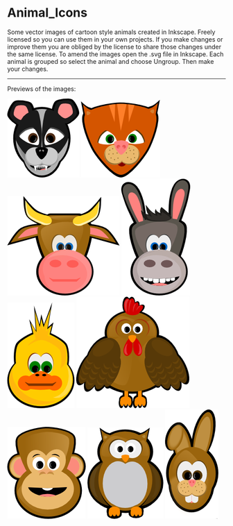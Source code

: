 # Animal_Icons
Some vector images of cartoon style animals created in Inkscape.
Freely licensed so you can use them in your own projects. If you make changes or improve them you are obliged by the license to share those changes under the same license.
To amend the images open the .svg file in Inkscape. Each animal is grouped so select the animal and choose Ungroup. Then make your changes.
______
Previews of the images:

![Badger](PNG/badger.png)
![Cat](PNG/cat.png)
![Cow](PNG/cow.png)
![Donkey](PNG/donkey.png)
![Duck](PNG/duck.png)
![Hen](PNG/hen.png)
![Monkey](PNG/monkey.png)
![Owl](PNG/owl.png)
![Rabbit](PNG/rabbit.png)
